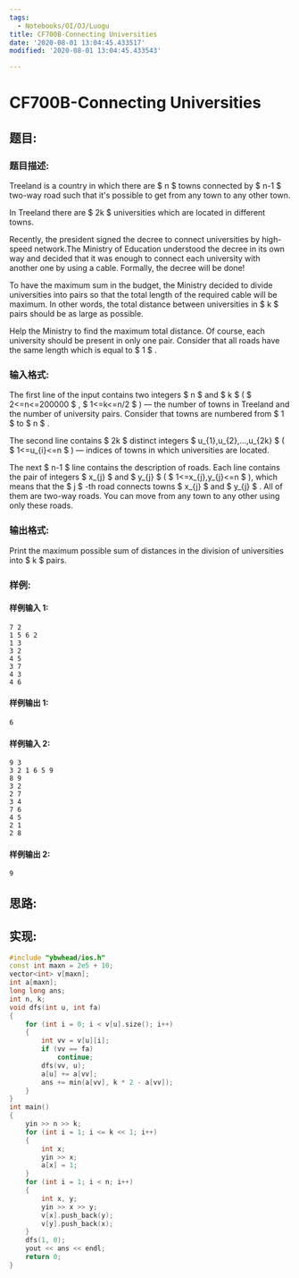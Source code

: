 ```yaml
---
tags:
  - Notebooks/OI/OJ/Luogu
title: CF700B-Connecting Universities
date: '2020-08-01 13:04:45.433517'
modified: '2020-08-01 13:04:45.433543'

---
```


# CF700B-Connecting Universities

## 题目:

### 题目描述:

Treeland is a country in which there are $ n $ towns connected by $ n-1 $ two-way road such that it's possible to get from any town to any other town.

In Treeland there are $ 2k $ universities which are located in different towns.

Recently, the president signed the decree to connect universities by high-speed network.The Ministry of Education understood the decree in its own way and decided that it was enough to connect each university with another one by using a cable. Formally, the decree will be done!

To have the maximum sum in the budget, the Ministry decided to divide universities into pairs so that the total length of the required cable will be maximum. In other words, the total distance between universities in $ k $ pairs should be as large as possible.

Help the Ministry to find the maximum total distance. Of course, each university should be present in only one pair. Consider that all roads have the same length which is equal to $ 1 $ .

### 输入格式:

The first line of the input contains two integers $ n $ and $ k $ ( $ 2<=n<=200000 $ , $ 1<=k<=n/2 $ ) — the number of towns in Treeland and the number of university pairs. Consider that towns are numbered from $ 1 $ to $ n $ .

The second line contains $ 2k $ distinct integers $ u_{1},u_{2},...,u_{2k} $ ( $ 1<=u_{i}<=n $ ) — indices of towns in which universities are located.

The next $ n-1 $ line contains the description of roads. Each line contains the pair of integers $ x_{j} $ and $ y_{j} $ ( $ 1<=x_{j},y_{j}<=n $ ), which means that the $ j $ -th road connects towns $ x_{j} $ and $ y_{j} $ . All of them are two-way roads. You can move from any town to any other using only these roads.

### 输出格式:

Print the maximum possible sum of distances in the division of universities into $ k $ pairs.

### 样例:

#### 样例输入 1:

```
7 2
1 5 6 2
1 3
3 2
4 5
3 7
4 3
4 6

```

#### 样例输出 1:

```
6

```

#### 样例输入 2:

```
9 3
3 2 1 6 5 9
8 9
3 2
2 7
3 4
7 6
4 5
2 1
2 8

```

#### 样例输出 2:

```
9

```

## 思路:

## 实现:

```cpp
#include "ybwhead/ios.h"
const int maxn = 2e5 + 10;
vector<int> v[maxn];
int a[maxn];
long long ans;
int n, k;
void dfs(int u, int fa)
{
    for (int i = 0; i < v[u].size(); i++)
    {
        int vv = v[u][i];
        if (vv == fa)
            continue;
        dfs(vv, u);
        a[u] += a[vv];
        ans += min(a[vv], k * 2 - a[vv]);
    }
}
int main()
{
    yin >> n >> k;
    for (int i = 1; i <= k << 1; i++)
    {
        int x;
        yin >> x;
        a[x] = 1;
    }
    for (int i = 1; i < n; i++)
    {
        int x, y;
        yin >> x >> y;
        v[x].push_back(y);
        v[y].push_back(x);
    }
    dfs(1, 0);
    yout << ans << endl;
    return 0;
}
```

